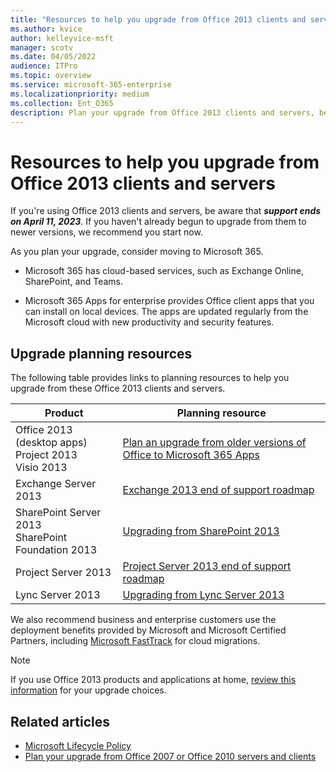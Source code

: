 ```yaml
---
title: "Resources to help you upgrade from Office 2013 clients and servers"
ms.author: kvice
author: kelleyvice-msft
manager: scotv
ms.date: 04/05/2022
audience: ITPro
ms.topic: overview
ms.service: microsoft-365-enterprise
ms.localizationpriority: medium
ms.collection: Ent_O365
description: Plan your upgrade from Office 2013 clients and servers, because support ends on April 11, 2023.
---
```


# Resources to help you upgrade from Office 2013 clients and servers

If you're using Office 2013 clients and servers, be aware that ***support ends on April 11, 2023***. If you haven't already begun to upgrade from them to newer versions, we recommend you start now.

As you plan your upgrade, consider moving to Microsoft 365.

- Microsoft 365 has cloud-based services, such as Exchange Online, SharePoint, and Teams.

- Microsoft 365 Apps for enterprise provides Office client apps that you can install on local devices. The apps are updated regularly from the Microsoft cloud with new productivity and security features.

## Upgrade planning resources

The following table provides links to planning resources to help you upgrade from these Office 2013 clients and servers.

|Product|Planning resource|
|---|---|
|Office 2013 (desktop apps)<br/>Project 2013<br/>Visio 2013|[Plan an upgrade from older versions of Office to Microsoft 365 Apps](/deployoffice/endofsupport/plan-upgrade-older-versions-office)|
|Exchange Server 2013|[Exchange 2013 end of support roadmap](exchange-2013-end-of-support.md)|
|SharePoint Server 2013 <br/> SharePoint Foundation 2013|[Upgrading from SharePoint 2013](upgrade-from-sharepoint-2013.md)|
|Project Server 2013|[Project Server 2013 end of support roadmap](project-server-2013-end-of-support.md)|
|Lync Server 2013|[Upgrading from Lync Server 2013](upgrade-from-lync-2013.md)|

We also recommend business and enterprise customers use the deployment benefits provided by Microsoft and Microsoft Certified Partners, including [Microsoft FastTrack](https://www.microsoft.com/fasttrack) for cloud migrations.

> [!NOTE]
> If you use Office 2013 products and applications at home, [review this information](plan-upgrade-previous-versions-office.md#im-a-home-user-what-do-i-do) for your upgrade choices.

## Related articles

- [Microsoft Lifecycle Policy](/lifecycle/)
- [Plan your upgrade from Office 2007 or Office 2010 servers and clients](plan-upgrade-previous-versions-office.md)
